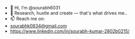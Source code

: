 - 👋 Hi, I’m @sourabh6031
- 👀 Research, hustle and create — that's what drives me..
- 📫 Reach me on: 
- sourabhk0834@gmail.com
- https://www.linkedin.com/in/sourabh-kumar-2802b0215/

<!---
sourabh6031/sourabh6031 is a ✨ special ✨ repository because its `README.md` (this file) appears on your GitHub profile.
You can click the Preview link to take a look at your changes.
--->

